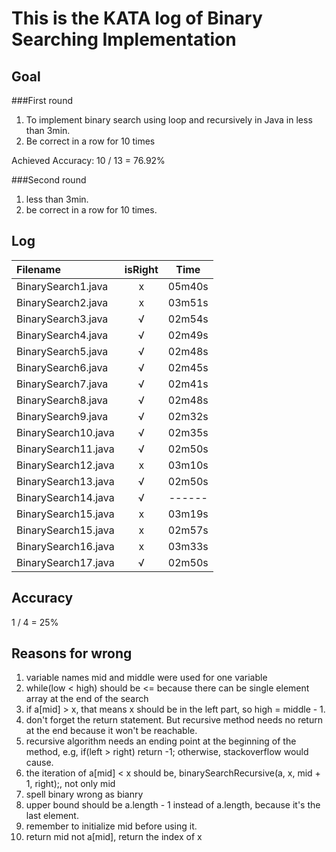 # This is the KATA log of Binary Searching Implementation  

## Goal  

###First round  
  
1. To implement binary search using loop and recursively in Java in less than 3min.
2. Be correct in a row for 10 times
  
Achieved
Accuracy: 10 / 13 = 76.92%

###Second round  
  
1. less than 3min.
2. be correct in a row for 10 times.
  
## Log  
  
| Filename           | isRight    | Time |
|:------------------ |:----------:|:----:|
| BinarySearch1.java |x           |05m40s|
| BinarySearch2.java |x           |03m51s|
| BinarySearch3.java |√           |02m54s|
| BinarySearch4.java |√           |02m49s|
| BinarySearch5.java |√           |02m48s|
| BinarySearch6.java |√           |02m45s|
| BinarySearch7.java |√           |02m41s|
| BinarySearch8.java |√           |02m48s|
| BinarySearch9.java |√           |02m32s|
| BinarySearch10.java|√           |02m35s|
| BinarySearch11.java|√           |02m50s|
| BinarySearch12.java|x           |03m10s|
| BinarySearch13.java|√           |02m50s|
| BinarySearch14.java|√           |------|
| BinarySearch15.java|x           |03m19s|
| BinarySearch15.java|x           |02m57s|
| BinarySearch16.java|x           |03m33s|
| BinarySearch17.java|√           |02m50s|
  
## Accuracy  
  
1 / 4 = 25%

## Reasons for wrong  

1. variable names mid and middle were used for one variable
2. while(low < high) should be <= because there can be single element array at the end of the search
3. if a[mid] > x, that means x should be in the left part, so high = middle - 1. 
4. don't forget the return statement. But recursive method needs no return at the end because it won't be reachable.
5. recursive algorithm needs an ending point at the beginning of the method, e.g, if(left > right) return -1; otherwise, stackoverflow would cause.
6. the iteration of a[mid] < x should be, binarySearchRecursive(a, x, mid + 1, right);, not only mid
7. spell binary wrong as bianry
8. upper bound should be a.length - 1 instead of a.length, because it's the last element.
9. remember to initialize mid before using it.     
10. return mid not a[mid], return the index of x
  